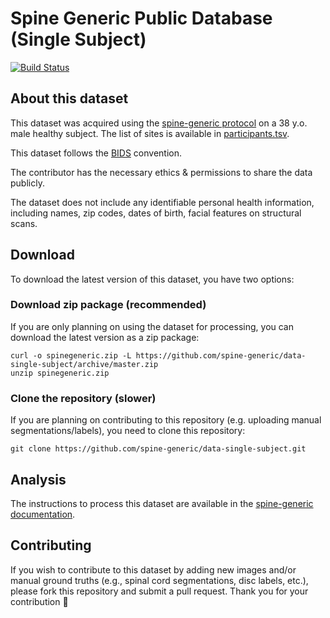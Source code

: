 # Spine Generic Public Database (Single Subject)
[![Build Status](https://travis-ci.com/spine-generic/data-single-subject.svg?branch=af%2Facq_param_ci)](https://travis-ci.com/spine-generic/data-single-subject)

## About this dataset

This dataset was acquired using the [spine-generic protocol](http://spinalcordmri.org/protocols)
on a 38 y.o. male healthy subject. The list of sites is available in [participants.tsv](./participants.tsv).

This dataset follows the [BIDS](https://bids.neuroimaging.io/) convention.

The contributor has the necessary ethics & permissions to share the data publicly.

The dataset does not include any identifiable personal health information, including names,
zip codes, dates of birth, facial features on structural scans.

## Download

To download the latest version of this dataset, you have two options:

### Download zip package (recommended)

If you are only planning on using the dataset for processing, you can download the latest version as a zip package:

~~~
curl -o spinegeneric.zip -L https://github.com/spine-generic/data-single-subject/archive/master.zip
unzip spinegeneric.zip
~~~

### Clone the repository (slower)

If you are planning on contributing to this repository (e.g. uploading manual segmentations/labels), you need to clone this repository:
~~~
git clone https://github.com/spine-generic/data-single-subject.git
~~~

## Analysis

The instructions to process this dataset are available in the [spine-generic documentation](https://spine-generic.readthedocs.io/en/latest/documentation.html#analysis-pipeline).

## Contributing

If you wish to contribute to this dataset by adding new images and/or manual ground truths (e.g., spinal cord segmentations, disc labels, etc.), please fork this repository and submit a pull request. Thank you for your contribution 🎉 
